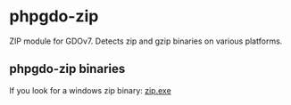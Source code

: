# phpgdo-zip

ZIP module for GDOv7.
Detects zip and gzip binaries on various platforms.


## phpgdo-zip binaries

If you look for a windows zip binary:
[zip.exe](https://github.com/tisaconundrum2/zip)

